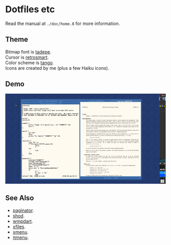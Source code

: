 # Dotfiles etc

Read the manual at `./doc/home.8` for more information.

## Theme

Bitmap font is [tadepe](https://github.com/phillbush/tadepe/).  
Cursor is [retrosmart](https://github.com/mdomlop/retrosmart-x11-cursors/).  
Color scheme is [tango](https://en.wikipedia.org/wiki/Tango_Desktop_Project#Palette).  
Icons are created by me (plus a few Haiku icons).

## Demo

![demo](./demo.png)

## See Also

* [paginator](https://github.com/phillbush/paginator).
* [shod](https://github.com/phillbush/shod).
* [wmpdart](https://github.com/phillbush/wmpdart).
* [xfiles](https://github.com/phillbush/xfiles).
* [xmenu](https://github.com/phillbush/xmenu).
* [πmenu](https://github.com/phillbush/pmenu).
